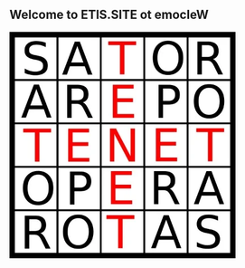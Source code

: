 ## Welcome to ETIS.SITE ot emocleW

![Tenet](https://github.com/gfnord/etis.site/blob/master/tenet.webp)
